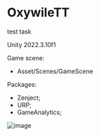 # OxywileTT
test task

Unity 2022.3.10f1

Game scene: 
- Asset/Scenes/GameScene

Packages:
- Zenject;
- URP;
- GameAnalytics;

![image](https://github.com/DenisBlack/OxywileTT/assets/4955732/18e94010-6e5e-4052-a386-95535573f18a)
